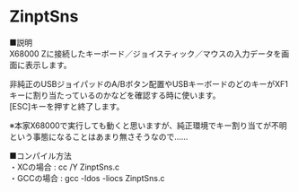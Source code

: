 # ZinptSns
■説明<br>
X68000 Zに接続したキーボード／ジョイスティック／マウスの入力データを画面に表示します。

非純正のUSBジョイパッドのA/Bボタン配置やUSBキーボードのどのキーがXF1キーに割り当たっているのかなどを確認する時に使います。<br>
[ESC]キーを押すと終了します。

※本家X68000で実行しても動くと思いますが、純正環境でキー割り当てが不明という事態になることはあまり無さそうなので……

■コンパイル方法<br>
・XCの場合 : cc /Y ZinptSns.c<br>
・GCCの場合 : gcc -ldos -liocs ZinptSns.c<br>
